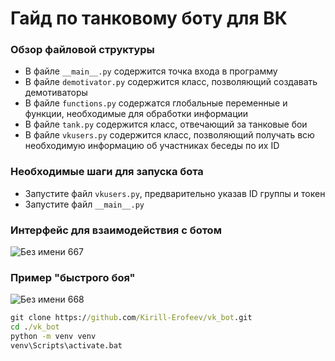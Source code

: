# Гайд по танковому боту для ВК

### Обзор файловой структуры
* В файле `__main__.py` содержится точка входа в программу
* В файле `demotivator.py` содержится класс, позволяющий создавать демотиваторы
* В файле `functions.py` содержатся глобальные переменные и функции, необходимые для обработки информации
* В файле `tank.py` содержится класс, отвечающий за танковые бои
* В файле `vkusers.py` содержится класс, позволяющий получать всю необходимую информацию об участниках беседы по их ID
### Необходимые шаги для запуска бота
* Запустите файл `vkusers.py`, предварительно указав ID группы и токен
* Запустите файл `__main__.py`
### Интерфейс для взаимодействия с ботом
![Без имени 667](https://github.com/user-attachments/assets/1a3fc005-1f7e-42c9-b4c2-417345978fab)
### Пример "быстрого боя"
![Без имени 668](https://github.com/user-attachments/assets/f368a49f-6505-41a4-a898-0459dc8869a3)
```cmd
git clone https://github.com/Kirill-Erofeev/vk_bot.git
cd ./vk_bot
python -m venv venv
venv\Scripts\activate.bat
```
